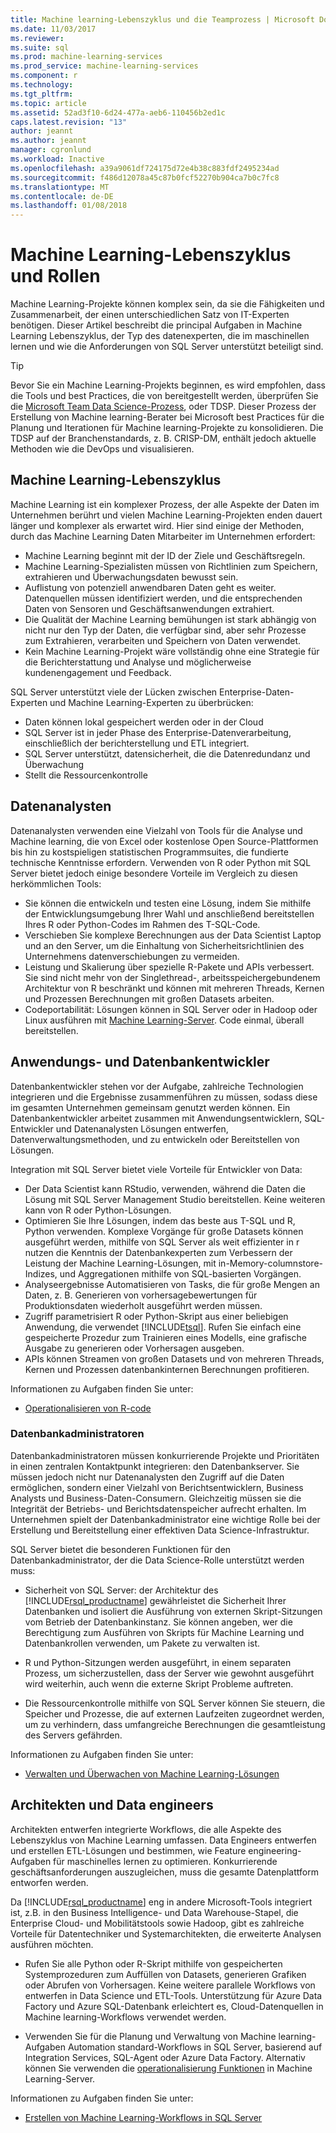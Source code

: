 ```yaml
---
title: Machine learning-Lebenszyklus und die Teamprozess | Microsoft Docs
ms.date: 11/03/2017
ms.reviewer: 
ms.suite: sql
ms.prod: machine-learning-services
ms.prod_service: machine-learning-services
ms.component: r
ms.technology: 
ms.tgt_pltfrm: 
ms.topic: article
ms.assetid: 52ad3f10-6d24-477a-aeb6-110456b2ed1c
caps.latest.revision: "13"
author: jeannt
ms.author: jeannt
manager: cgronlund
ms.workload: Inactive
ms.openlocfilehash: a39a9061df724175d72e4b38c883fdf2495234ad
ms.sourcegitcommit: f486d12078a45c87b0fcf52270b904ca7b0c7fc8
ms.translationtype: MT
ms.contentlocale: de-DE
ms.lasthandoff: 01/08/2018
---
```

# <a name="machine-learning-lifecycle-and-personas"></a>Machine Learning-Lebenszyklus und Rollen

Machine Learning-Projekte können komplex sein, da sie die Fähigkeiten und Zusammenarbeit, der einen unterschiedlichen Satz von IT-Experten benötigen. Dieser Artikel beschreibt die principal Aufgaben in Machine Learning Lebenszyklus, der Typ des datenexperten, die im maschinellen lernen und wie die Anforderungen von SQL Server unterstützt beteiligt sind.

> [!TIP]
> 
> Bevor Sie ein Machine Learning-Projekts beginnen, es wird empfohlen, dass die Tools und best Practices, die von bereitgestellt werden, überprüfen Sie die [Microsoft Team Data Science-Prozess](https://blogs.technet.microsoft.com/machinelearning/2017/10/09/the-microsoft-team-data-science-process-tdsp-recent-updates/), oder TDSP. Dieser Prozess der Erstellung von Machine learning-Berater bei Microsoft best Practices für die Planung und Iterationen für Machine learning-Projekte zu konsolidieren. Die TDSP auf der Branchenstandards, z. B. CRISP-DM, enthält jedoch aktuelle Methoden wie die DevOps und visualisieren.

## <a name="machine-learning-life-cycle"></a>Machine Learning-Lebenszyklus

Machine Learning ist ein komplexer Prozess, der alle Aspekte der Daten im Unternehmen berührt und vielen Machine Learning-Projekten enden dauert länger und komplexer als erwartet wird. Hier sind einige der Methoden, durch das Machine Learning Daten Mitarbeiter im Unternehmen erfordert:

+ Machine Learning beginnt mit der ID der Ziele und Geschäftsregeln.
+ Machine Learning-Spezialisten müssen von Richtlinien zum Speichern, extrahieren und Überwachungsdaten bewusst sein.
+ Auflistung von potenziell anwendbaren Daten geht es weiter.  Datenquellen müssen identifiziert werden, und die entsprechenden Daten von Sensoren und Geschäftsanwendungen extrahiert. 
+ Die Qualität der Machine Learning bemühungen ist stark abhängig von nicht nur den Typ der Daten, die verfügbar sind, aber sehr Prozesse zum Extrahieren, verarbeiten und Speichern von Daten verwendet. 
+ Kein Machine Learning-Projekt wäre vollständig ohne eine Strategie für die Berichterstattung und Analyse und möglicherweise kundenengagement und Feedback.

SQL Server unterstützt viele der Lücken zwischen Enterprise-Daten-Experten und Machine Learning-Experten zu überbrücken:

+ Daten können lokal gespeichert werden oder in der Cloud
+ SQL Server ist in jeder Phase des Enterprise-Datenverarbeitung, einschließlich der berichterstellung und ETL integriert.
+ SQL Server unterstützt, datensicherheit, die die Datenredundanz und Überwachung
+ Stellt die Ressourcenkontrolle

## <a name="data-scientists"></a>Datenanalysten

Datenanalysten verwenden eine Vielzahl von Tools für die Analyse und Machine learning, die von Excel oder kostenlose Open Source-Plattformen bis hin zu kostspieligen statistischen Programmsuites, die fundierte technische Kenntnisse erfordern. Verwenden von R oder Python mit SQL Server bietet jedoch einige besondere Vorteile im Vergleich zu diesen herkömmlichen Tools:

+ Sie können die entwickeln und testen eine Lösung, indem Sie mithilfe der Entwicklungsumgebung Ihrer Wahl und anschließend bereitstellen Ihres R oder Python-Codes im Rahmen des T-SQL-Code.
+ Verschieben Sie komplexe Berechnungen aus der Data Scientist Laptop und an den Server, um die Einhaltung von Sicherheitsrichtlinien des Unternehmens datenverschiebungen zu vermeiden.
+ Leistung und Skalierung über spezielle R-Pakete und APIs verbessert. Sie sind nicht mehr von der Singlethread-, arbeitsspeichergebundenem Architektur von R beschränkt und können mit mehreren Threads, Kernen und Prozessen Berechnungen mit großen Datasets arbeiten.
+ Codeportabilität: Lösungen können in SQL Server oder in Hadoop oder Linux ausführen mit [Machine Learning-Server](https://docs.microsoft.com/machine-learning-server/what-is-machine-learning-server). Code einmal, überall bereitstellen.

## <a name="application-and-database-developers"></a>Anwendungs- und Datenbankentwickler

Datenbankentwickler stehen vor der Aufgabe, zahlreiche Technologien integrieren und die Ergebnisse zusammenführen zu müssen, sodass diese im gesamten Unternehmen gemeinsam genutzt werden können. Ein Datenbankentwickler arbeitet zusammen mit Anwendungsentwicklern, SQL-Entwickler und Datenanalysten Lösungen entwerfen, Datenverwaltungsmethoden, und zu entwickeln oder Bereitstellen von Lösungen.

Integration mit SQL Server bietet viele Vorteile für Entwickler von Data:

+ Der Data Scientist kann RStudio, verwenden, während die Daten die Lösung mit SQL Server Management Studio bereitstellen. Keine weiteren kann von R oder Python-Lösungen.
+ Optimieren Sie Ihre Lösungen, indem das beste aus T-SQL und R, Python verwenden. Komplexe Vorgänge für große Datasets können ausgeführt werden, mithilfe von SQL Server als weit effizienter in r nutzen die Kenntnis der Datenbankexperten zum Verbessern der Leistung der Machine Learning-Lösungen, mit in-Memory-columnstore-Indizes, und Aggregationen mithilfe von SQL-basierten Vorgängen. 
+ Analyseergebnisse Automatisieren von Tasks, die für große Mengen an Daten, z. B. Generieren von vorhersagebewertungen für Produktionsdaten wiederholt ausgeführt werden müssen. 
+ Zugriff parametrisiert R oder Python-Skript aus einer beliebigen Anwendung, die verwendet [!INCLUDE[tsql](../../includes/tsql-md.md)]. Rufen Sie einfach eine gespeicherte Prozedur zum Trainieren eines Modells, eine grafische Ausgabe zu generieren oder Vorhersagen ausgeben.
+ APIs können Streamen von großen Datasets und von mehreren Threads, Kernen und Prozessen datenbankinternen Berechnungen profitieren.

Informationen zu Aufgaben finden Sie unter:
+ [Operationalisieren von R-code](../../advanced-analytics/r/operationalizing-your-r-code.md)

### <a name="database-administrators"></a>Datenbankadministratoren

Datenbankadministratoren müssen konkurrierende Projekte und Prioritäten in einen zentralen Kontaktpunkt integrieren: den Datenbankserver. Sie müssen jedoch nicht nur Datenanalysten den Zugriff auf die Daten ermöglichen, sondern einer Vielzahl von Berichtsentwicklern, Business Analysts und Business-Daten-Consumern. Gleichzeitig müssen sie die Integrität der Betriebs- und Berichtsdatenspeicher aufrecht erhalten. Im Unternehmen spielt der Datenbankadministrator eine wichtige Rolle bei der Erstellung und Bereitstellung einer effektiven Data Science-Infrastruktur. 

SQL Server bietet die besonderen Funktionen für den Datenbankadministrator, der die Data Science-Rolle unterstützt werden muss:

+ Sicherheit von SQL Server: der Architektur des [!INCLUDE[rsql_productname](../../includes/rsql-productname-md.md)] gewährleistet die Sicherheit Ihrer Datenbanken und isoliert die Ausführung von externen Skript-Sitzungen vom Betrieb der Datenbankinstanz. Sie können angeben, wer die Berechtigung zum Ausführen von Skripts für Machine Learning und Datenbankrollen verwenden, um Pakete zu verwalten ist.

+ R und Python-Sitzungen werden ausgeführt, in einem separaten Prozess, um sicherzustellen, dass der Server wie gewohnt ausgeführt wird weiterhin, auch wenn die externe Skript Probleme auftreten.

+ Die Ressourcenkontrolle mithilfe von SQL Server können Sie steuern, die Speicher und Prozesse, die auf externen Laufzeiten zugeordnet werden, um zu verhindern, dass umfangreiche Berechnungen die gesamtleistung des Servers gefährden.

Informationen zu Aufgaben finden Sie unter:
+ [Verwalten und Überwachen von Machine Learning-Lösungen](../../advanced-analytics/r/managing-and-monitoring-r-solutions.md)

## <a name="architects-and-data-engineers"></a>Architekten und Data engineers

Architekten entwerfen integrierte Workflows, die alle Aspekte des Lebenszyklus von Machine Learning umfassen. Data Engineers entwerfen und erstellen ETL-Lösungen und bestimmen, wie Feature engineering-Aufgaben für maschinelles lernen zu optimieren. Konkurrierende geschäftsanforderungen auszugleichen, muss die gesamte Datenplattform entworfen werden.

Da [!INCLUDE[rsql_productname](../../includes/rsql-productname-md.md)] eng in andere Microsoft-Tools integriert ist, z.B. in den Business Intelligence- und Data Warehouse-Stapel, die Enterprise Cloud- und Mobilitätstools sowie Hadoop, gibt es zahlreiche Vorteile für Datentechniker und Systemarchitekten, die erweiterte Analysen ausführen möchten.

+ Rufen Sie alle Python oder R-Skript mithilfe von gespeicherten Systemprozeduren zum Auffüllen von Datasets, generieren Grafiken oder Abrufen von Vorhersagen. Keine weitere parallele Workflows von entwerfen in Data Science und ETL-Tools. Unterstützung für Azure Data Factory und Azure SQL-Datenbank erleichtert es, Cloud-Datenquellen in Machine learning-Workflows verwendet werden.

+ Verwenden Sie für die Planung und Verwaltung von Machine learning-Aufgaben Automation standard-Workflows in SQL Server, basierend auf Integration Services, SQL-Agent oder Azure Data Factory. Alternativ können Sie verwenden die [operationalisierung Funktionen](https://docs.microsoft.com/machine-learning-server/operationalize/how-to-deploy-web-service-publish-manage-in-r) in Machine Learning-Server.

Informationen zu Aufgaben finden Sie unter:

+ [Erstellen von Machine Learning-Workflows in SQL Server](../../advanced-analytics/r/creating-workflows-that-use-r-in-sql-server.md)

